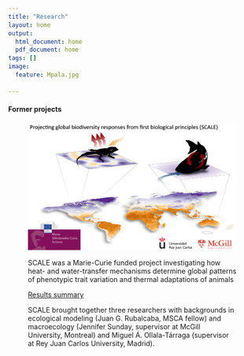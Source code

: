 ```yaml
---
title: "Research"
layout: home
output:
  html_document: home
  pdf_document: home
tags: []
image:
  feature: Mpala.jpg

---
```

<h4> Former projects </h4>
<figure class = "half">
<img src="/images/SCALE.png"> 
<p>SCALE was a Marie-Curie funded project investigating how heat- and water-transfer mechanisms determine global patterns of phenotypic trait variation and thermal adaptations of animals </p>
<a href = "https://cordis.europa.eu/article/id/443204-predicting-organismal-environment-interactions-under-climatic-scenarios"> Results summary </a>
<p> SCALE brought together three researchers with backgrounds in ecological modeling (Juan G. Rubalcaba, MSCA fellow) and macroecology (Jennifer Sunday, supervisor at McGill University, Montreal) and Miguel Á. Ollala-Tárraga (supervisor at Rey Juan Carlos University, Madrid).</p>
</figure>


